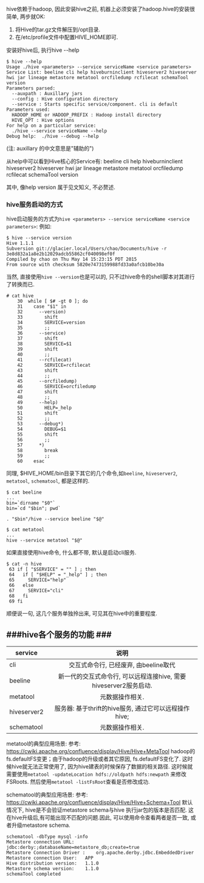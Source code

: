 hive依赖于hadoop, 因此安装hive之前, 机器上必须安装了hadoop.hive的安装很简单, 两步就OK: 
1. 将Hive的tar.gz文件解压到/opt目录.
2. 在/etc/profile文件中配置HIVE_HOME即可.

安装好hive后, 执行hive --help
```
$ hive --help
Usage ./hive <parameters> --service serviceName <service parameters>
Service List: beeline cli help hiveburninclient hiveserver2 hiveserver hwi jar lineage metastore metatool orcfiledump rcfilecat schemaTool version 
Parameters parsed:
  --auxpath : Auxillary jars 
  --config : Hive configuration directory
  --service : Starts specific service/component. cli is default
Parameters used:
  HADOOP_HOME or HADOOP_PREFIX : Hadoop install directory
  HIVE_OPT : Hive options
For help on a particular service:
  ./hive --service serviceName --help
Debug help:  ./hive --debug --help
```
(注: auxillary 的中文意思是"辅助的")

从help中可以看到Hive核心的Service有:
beeline cli help hiveburninclient hiveserver2 hiveserver hwi jar lineage metastore metatool orcfiledump rcfilecat schemaTool version

其中, 像help version 属于见文知义, 不必赘述.

### hive服务启动的方式 ###
hive启动服务的方式为`hive <parameters> --service serviceName <service parameters>`:
例如: 
```
$ hive --service version
Hive 1.1.1
Subversion git://glacier.local/Users/chao/Documents/hive -r 3e8d832a1a8e2b12029adcb55862cf040098ef0f
Compiled by chao on Thu May 14 15:23:15 PDT 2015
From source with checksum 5820e7473159988fd33a0afcb10be30a
```
当然, 直接使用`hive --version`也是可以的, 只不过hive命令的shell脚本对其进行了转换而已.
```
# cat hive  
    30	while [ $# -gt 0 ]; do
    31	  case "$1" in
    32	    --version)
    33	      shift
    34	      SERVICE=version
    35	      ;;
    36	    --service)
    37	      shift
    38	      SERVICE=$1
    39	      shift
    40	      ;;
    41	    --rcfilecat)
    42	      SERVICE=rcfilecat
    43	      shift
    44	      ;;
    45	    --orcfiledump)
    46	      SERVICE=orcfiledump
    47	      shift
    48	      ;;
    49	    --help)
    50	      HELP=_help
    51	      shift
    52	      ;;
    53	    --debug*)
    54	      DEBUG=$1
    55	      shift
    56	      ;;
    57	    *)
    58	      break
    59	      ;;
    60	  esac
```
同理, $HIVE_HOME/bin目录下其它的几个命令,如`beeline`, `hiveserver2`, `metatool`, `schematool`, 都是这样的. 
```
$ cat beeline
...
bin=`dirname "$0"`
bin=`cd "$bin"; pwd`

. "$bin"/hive --service beeline "$@"

$ cat metatool
...
hive --service metatool "$@"
```

如果直接使用hive命令, 什么都不带, 默认是启动cli服务.
```
$ cat -n hive
 63 if [ "$SERVICE" = "" ] ; then
 64   if [ "$HELP" = "_help" ] ; then
 65     SERVICE="help"
 66   else
 67     SERVICE="cli"
 68   fi
 69 fi

```
顺便说一句, 这几个服务单独拎出来, 可见其在hive中的重要程度. 

###hive各个服务的功能 ###
-----
| service | 说明 |
| ------------- |:-------------:| 
| cli              | 交互式命令行, 已经废弃, 由beeline取代 |
| beeline      |新一代的交互式命令行, 可以远程连接hive, 需要hiveserver2服务启动. |
| metatool   | 元数据操作相关.  |
| hiveserver2| 服务器: 基于thrift的hive服务, 通过它可以远程操作hive; |
| schematool| 元数据操作相关.  |

metatool的典型应用场景:
参考: https://cwiki.apache.org/confluence/display/Hive/Hive+MetaTool
hadoop的fs.defaultFS变更；由于hadoop的升级或者其它原因, fs.defaultFS变化了. 这时候hive就无法正常使用了, 因为hive建表的时候保存了数据的相关路径. 这时候就需要使用`metatool -updateLocation hdfs://oldpath hdfs:newpath` 来修改FSRoots. 然后使用`metatool -listFsRoot`查看是否修改成功.

schematool的典型应用场景:
参考: https://cwiki.apache.org/confluence/display/Hive/Hive+Schema+Tool 
默认情况下, hive是不会验证metastore schema与hive 执行jar包的版本是否匹配. 这在hive升级后,有可能出现不匹配的问题.因此, 可以使用命令查看两者是否一致, 或者升级metastore schema. 
```
schematool -dbType mysql -info
Metastore connection URL:	 jdbc:derby:;databaseName=metastore_db;create=true
Metastore Connection Driver :	 org.apache.derby.jdbc.EmbeddedDriver
Metastore connection User:	 APP
Hive distribution version:	 1.1.0
Metastore schema version:	 1.1.0
schemaTool completed
```



